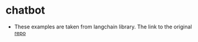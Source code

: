 # chatbot

- These examples are taken from langchain library. The link to the original [repo](https://github.com/langchain-ai/streamlit-agent/tree/main)